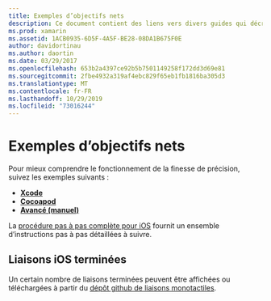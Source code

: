 ```yaml
---
title: Exemples d’objectifs nets
description: Ce document contient des liens vers divers guides qui décrivent comment utiliser l’outil Sharpity objective, qui est utilisé pour automatiser le C# processus de création de liaisons au code Objective-C.
ms.prod: xamarin
ms.assetid: 1ACB0935-6D5F-4A5F-BE28-08DA1B675F0E
author: davidortinau
ms.author: daortin
ms.date: 03/29/2017
ms.openlocfilehash: 653b2a4397ce92b5b7501149258f172dd3d69e81
ms.sourcegitcommit: 2fbe4932a319af4ebc829f65eb1fb1816ba305d3
ms.translationtype: MT
ms.contentlocale: fr-FR
ms.lasthandoff: 10/29/2019
ms.locfileid: "73016244"
---
```

# <a name="objective-sharpie-examples"></a>Exemples d’objectifs nets

Pour mieux comprendre le fonctionnement de la finesse de précision, suivez les exemples suivants :

- [**Xcode**](xcode.md)
- [**Cocoapod**](cocoapod.md)
- [**Avancé (manuel)** ](advanced.md)

La [procédure pas à pas complète pour iOS](~/ios/platform/binding-objective-c/walkthrough.md) fournit un ensemble d’instructions pas à pas détaillées à suivre.

## <a name="completed-ios-bindings"></a>Liaisons iOS terminées

Un certain nombre de liaisons terminées peuvent être affichées ou téléchargées à partir du [dépôt github de liaisons monotactiles](https://github.com/mono/monotouch-bindings/).
